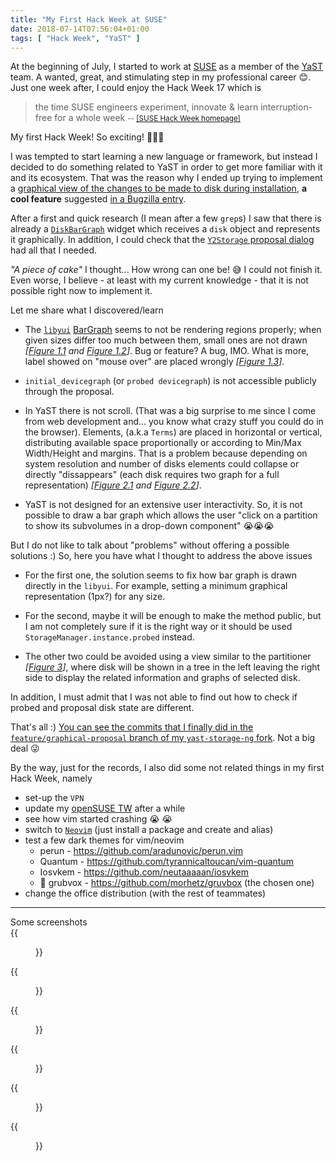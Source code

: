 ```yaml
---
title: "My First Hack Week at SUSE"
date: 2018-07-14T07:56:04+01:00
tags: [ "Hack Week", "YaST" ]
---
```


At the beginning of July, I started to work at [SUSE](https://www.suse.com) as
a member of the [YaST](http://yast.opensuse.org/) team. A wanted, great, and
stimulating step in my professional career :blush:. Just one week after, I
could enjoy the Hack Week 17 which is

> the time SUSE engineers experiment, innovate & learn interruption-free for a
whole week <small>-- [[SUSE Hack Week homepage]](https://hackweek.suse.com/)</small>

My first Hack Week! So exciting! :tada::tada::tada:

I was tempted to start learning a new language or framework, but instead I
decided to do something related to YaST in order to get more familiar with it
and its ecosystem. That was the reason why I ended up trying to implement a
[graphical view of the changes to be made to disk during
installation](https://hackweek.suse.com/17/projects/graphical-view-of-the-changes-to-be-made-to-disks-during-installation),
**a cool feature** suggested [in a Bugzilla
entry](https://bugzilla.suse.com/show_bug.cgi?id=1096900).

After a first and quick research (I mean after a few `grep`s) I saw that there
is already a
[`DiskBarGraph`](https://github.com/yast/yast-storage-ng/blob/master/src/lib/y2partitioner/widgets/disk_bar_graph.rb)
widget which receives a `disk` object and represents it graphically. In
addition, I could check that the [`Y2Storage` proposal
dialog](https://github.com/yast/yast-storage-ng/blob/master/src/lib/y2storage/dialogs/proposal.rb)
had all that I needed. 

_"A piece of cake"_ I thought... How wrong can one be! :sweat_smile: I could
not finish it. Even worse, I believe - at least with my current knowledge -
that it is not possible right now to implement it. 

Let me share what I discovered/learn

* The [`libyui`](https://github.com/libyui/libyui)
  [BarGraph](https://github.com/libyui/libyui/blob/master/src/YBarGraph.cc)
  seems to not be rendering regions properly; when given sizes differ too much
  between them, small ones are not drawn _[[Figure 1.1](#figure-1-1) and
  [Figure 1.2](#figure-1-2)]_. Bug or feature? A bug, IMO. What is more, label
  showed on "mouse over" are placed wrongly _[[Figure 1.3](#figure-1-3)]_.

* `initial_devicegraph` (or `probed devicegraph`) is not accessible publicly
  through the proposal.

* In YaST there is not scroll. (That was a big surprise to me since I come from
  web development and... you know what crazy stuff you could do in the
  browser). Elements, (a.k.a `Terms`) are placed in horizontal or vertical,
  distributing available space proportionally or according to Min/Max
  Width/Height and margins. That is a problem because depending on system
  resolution and number of disks elements could collapse or directly
  "dissappears" (each disk requires two graph for a full representation)
  _[[Figure 2.1](#figure-2-1) and [Figure 2.2](#figure-2-2)]_.

* YaST is not designed for an extensive user interactivity. So, it is not
  possible to draw a bar graph which allows the user "click on a partition to
  show its subvolumes in a drop-down component" :sob::sob::sob:

But I do not like to talk about "problems" without offering a possible
solutions :) So, here you have what I thought to address the above issues

* For the first one, the solution seems to fix how bar graph is drawn directly
  in the `libyui`. For example, setting a minimum graphical representation
  (1px?) for any size.

* For the second, maybe it will be enough to make the method public, but I am
  not completely sure if it is the right way or it should be used
  `StorageManager.instance.probed` instead.

* The other two could be avoided using a view similar to the partitioner
  _[[Figure 3](#figure-3)]_, where disk will be shown in a tree in the left
  leaving the right side to display the related information and graphs of
  selected disk.

In addition, I must admit that I was not able to find out how to check if
probed and proposal disk state are different.

That's all :) [You can see the commits that I finally did in the
`feature/graphical-proposal` branch of my `yast-storage-ng`
fork](https://github.com/dgdavid/yast-storage-ng/commits/feature/graphical-proposal).
Not a big deal :stuck_out_tongue_winking_eye:

By the way, just for the records, I also did some not related things in my
first Hack Week, namely

- set-up the `VPN`
- update my [openSUSE
  TW](https://software.opensuse.org/distributions/tumbleweed) after a while 
- see how vim started crashing :sob: :sob: 
- switch to [`Neovim`](https://neovim.io/) (just install a package and create
  and alias)
- test a few dark themes for vim/neovim
  - perun - https://github.com/aradunovic/perun.vim
  - Quantum - https://github.com/tyrannicaltoucan/vim-quantum
  - Iosvkem - https://github.com/neutaaaaan/iosvkem
  - :star2: grubvox - https://github.com/morhetz/gruvbox (the chosen one)
- change the office distribution (with the rest of teammates)

---

<div class="has-text-centered title is-5">
Some screenshots
</div>

<div id="figure-1-1">
  {{<figure 
  src="images/empty_15GiB_640x480.png"
  class="image"
  title="Figure 1.1 - Suggested partitioning showing graphs at the right in a 640x480 resolution"
  >}}
</div>

<div id="figure-1-2">
  {{<figure 
  src="images/empty_50GiB_vertical_1024x768.png"
  class="image"
  title="Figure 1.2 - Suggested partitioning showing graphs at the bottom in a 1024x768 resolution"
  >}}
</div>

<div id="figure-1-3">
  {{<figure 
  src="images/wrong_graph_label.png"
  class="image"
  title="Example of wrong label on mouse over"
  >}}
</div>

<div id="figure-2-1">
  {{<figure 
  src="images/mixed_disks_horizontal_1024x768.png"
  class="image"
  title="Figure 2.1 - Actions buttons dissapeared with 3 disks in a 1024x768 resolution (graphs at right)"
  >}}
</div>

<div id="figure-2-2">
  {{<figure 
  src="images/mixed_disks_vertical_1024x768.png"
  class="image"
  title="Figure 2.2 - Actions buttons dissapeared with 3 disks in a 1024x768 resolution (graphs at bottom)"
  >}}
</div>

<div id="figure-3">
  {{<figure 
  src="images/expert_partitioner.png"
  class="image"
  title="Figure 3 - The expert partitioner view, which could be useful as inspiration to show the proposal in a similar way when system have more than one disk"
  >}}
</div>
